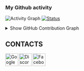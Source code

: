 ### My Github activity

![Activity Graph](https://github-readme-stats.vercel.app/api?username=jdkeds&count_private=true)
[![Status](https://github-readme-streak-stats.herokuapp.com/?user=jdkeds&theme=chartreuse-dark)](https://github.com/jdkeds)

<details>
  <summary>Show GitHub Contribution Graph</summary>
  <img src="https://activity-graph.herokuapp.com/graph?username=jdkeds&theme=github" />
</details>

## CONTACTS
[<img align="left" alt="Google" width="40px" src="https://icons-for-free.com/iconfiles/png/512/email+gmail+google+internet+message+icon-1320192780259745073.png" />][Gmail]
[<img align="left" alt="Discord" width="40px" src="https://icons-for-free.com/iconfiles/png/512/discord-1329858313674015658.png" />][Discord]
[<img align="left" alt="Facebook" width="40px" src="https://icons-for-free.com/iconfiles/png/512/skype+social+icon-1320194697507520114.png" />][Skype]



<br /><br /><br />
---


[Gmail]: mailto:larastar721@gmail.com
[Skype]: https://join.skype.com/invite/
[Discord]: https://doscord.com/_A_#3773
